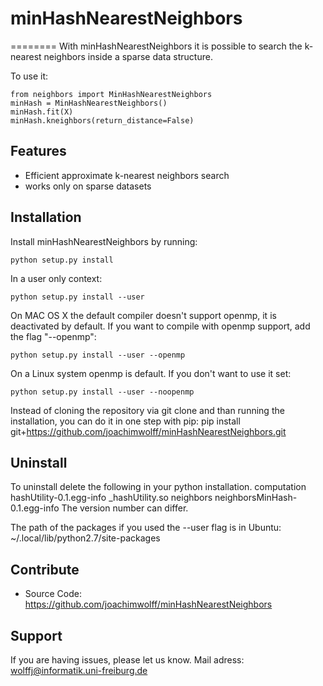 # minHashNearestNeighbors
========
With minHashNearestNeighbors it is possible to search the k-nearest neighbors 
inside a sparse data structure. 

To use it:

    from neighbors import MinHashNearestNeighbors
    minHash = MinHashNearestNeighbors()
    minHash.fit(X)
    minHash.kneighbors(return_distance=False)

Features
--------

- Efficient approximate k-nearest neighbors search
- works only on sparse datasets

Installation
------------

Install minHashNearestNeighbors by running:

    python setup.py install

In a user only context:

	python setup.py install --user

On MAC OS X the default compiler doesn't support openmp, it is deactivated by default. If you want to compile with openmp support, add the flag "--openmp":
	
	python setup.py install --user --openmp

On a Linux system openmp is default. If you don't want to use it set:
	
	python setup.py install --user --noopenmp
	
Instead of cloning the repository via git clone and than running the installation, you can do it in one step with pip:
	pip install git+https://github.com/joachimwolff/minHashNearestNeighbors.git

Uninstall
---------
To uninstall delete the following in your python installation.
	computation
	hashUtility-0.1.egg-info 
	_hashUtility.so
	neighbors
	neighborsMinHash-0.1.egg-info
The version number can differ.

The path of the packages if you used the --user flag is in Ubuntu:
	~/.local/lib/python2.7/site-packages
	
Contribute
----------

- Source Code: https://github.com/joachimwolff/minHashNearestNeighbors

Support
-------

If you are having issues, please let us know.
Mail adress: wolffj@informatik.uni-freiburg.de

